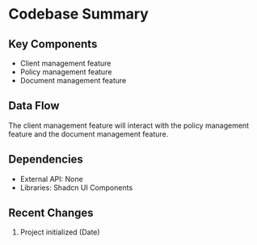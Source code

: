 # Codebase Summary

## Key Components
- Client management feature
- Policy management feature
- Document management feature

## Data Flow
The client management feature will interact with the policy management feature and the document management feature.

## Dependencies
- External API: None
- Libraries: Shadcn UI Components

## Recent Changes
1. Project initialized (Date)
